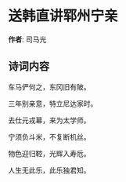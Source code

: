 # 送韩直讲郓州宁亲

**作者**: 司马光

## 诗词内容

车马俨何之，东冈旧有陂。

三年别亲意，特立尼达家时。

去仕元戎幕，来为太学师。

宁须负斗米，不复断机丝。

物色迎归鞚，光辉入寿卮。

人生无此乐，此乐独君知。

